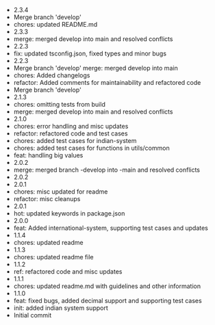 - 2.3.4
- Merge branch 'develop'
- chores: updated README.md
- 2.3.3
- merge: merged develop into main and resolved conflicts
- 2.2.3
- fix: updated tsconfig.json, fixed types and minor bugs
- 2.2.3
- Merge branch 'develop' merge: merged develop into main
- chores: Added changelogs
- refactor: Added comments for maintainability  and refactored code
- Merge branch 'develop'
- 2.1.3
- chores: omitting tests from build
- merge: merged develop into main and resolved conflicts
- 2.1.0
- chores: error handling and misc updates
- refactor: refactored code and test cases
- chores: added test cases for indian-system
- chores: added test cases for functions in utils/common
- feat: handling big values
- 2.0.2
- merge: merged branch -develop into -main and resolved conflicts
- 2.0.2
- 2.0.1
- chores: misc  updated for readme
- refactor: misc cleanups
- 2.0.1
- hot: updated keywords in package.json
- 2.0.0
- feat: Added international-system, supporting test cases and updates
- 1.1.4
- chores: updated readme
- 1.1.3
- chores: updated readme file
- 1.1.2
- ref: refactored code and misc updates
- 1.1.1
- chores: updated readme.md with guidelines and other information
- 1.1.0
- feat: fixed bugs, added decimal support and supporting test cases
- init: added indian system support
- Initial commit
